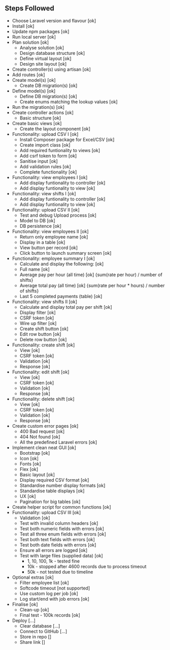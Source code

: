##	Steps Followed
+	Choose Laravel version and flavour						[ok]
+	Install													[ok]
+	Update npm packages										[ok]
+	Run local server										[ok]
+	Plan solution											[ok]
	+	Analyse solution							[ok]
	+	Design database structure					[ok]
	+	Define virtual layout						[ok]
	+	Design site layout							[ok]
+	Create controller(s) using artisan						[ok]
+	Add routes												[ok]
+	Create model(s)											[ok]
	+	Create DB migration(s)						[ok]
+	Define model(s)											[ok]
	+	Define DB migration(s)						[ok]
	+	Create enums matching the lookup values		[ok]
+	Run the migration(s)									[ok]
+	Create controller actions								[ok]
	+	Basic structure								[ok]
+	Create basic views										[ok]
	+	Create the layout component					[ok]
+	Functionality: upload CSV I								[ok]
	+	Install Composer package for Excel/CSV		[ok]
	+	Create import class							[ok]
	+	Add required funtionality to views			[ok]
	+	Add csrf token to form						[ok]
	+	Sanitise input								[ok]
	+	Add validation rules						[ok]
	+	Complete functionality						[ok]
+	Functionality: view employees I							[ok]
	+	Add display funtionality to controller		[ok]
	+	Add display funtionality to view			[ok]
+	Functionality: view shifts I							[ok]
	+	Add display funtionality to controller		[ok]
	+	Add display funtionality to view			[ok]
+	Functionality: upload CSV II							[ok]
	+	Test and debug Upload process				[ok]
	+	Model to DB									[ok]
	+	DB persistence								[ok]
+	Functionality: view employees II						[ok]
	+	Return only employee name					[ok]
	+	Display in a table							[ok]
	+	View button per record						[ok]
	+	Click button to launch summary screen		[ok]
+	Functionality: employee summary I						[ok]
	+	Calculate and display the following:		[ok]
	+	Full name									[ok]
	+	Average pay per hour (all time)				[ok]	{sum(rate per hour) / number of shifts}
	+	Average total pay (all time)				[ok]	{sum(rate per hour * hours) / number of shifts}
	+	Last 5 completed payments (table)			[ok]
+	Functionality: view shifts II							[ok]
	+	Calculate and display total pay per shift	[ok]
	+	Display filter								[ok]
	+	CSRF token									[ok]
	+	Wire up filter								[ok]
	+	Create shift button							[ok]
	+	Edit row button								[ok]
	+	Delete row button							[ok]
+	Functionality: create shift								[ok]
	+	View										[ok]
	+	CSRF token									[ok]
	+	Validation									[ok]
	+	Response									[ok]
+	Functionality: edit shift								[ok]
	+	View										[ok]
	+	CSRF token									[ok]
	+	Validation									[ok]
	+	Response									[ok]
+	Functionality: delete shift								[ok]
	+	View										[ok]
	+	CSRF token									[ok]
	+	Validation									[ok]
	+	Response									[ok]
+	Create custom error pages								[ok]
	+	400 Bad request								[ok]
	+	404 Not found								[ok]
	+	All the predefined Laravel errors			[ok]
+	Implement clean neat GUI								[ok]
	+	Bootstrap									[ok]
	+	Icon										[ok]
	+	Fonts										[ok]
	+	Flex										[ok]
	+	Basic layout								[ok]
	+	Display required CSV format					[ok]
	+	Standardise number display formats			[ok]
	+	Standardise table displays					[ok]
	+	UX											[ok]
	+	Pagination for big tables					[ok]
+	Create helper script for common functions				[ok]
+	Functionality: upload CSV III							[ok]
	+	Validation									[ok]
	+	Test with invalid column headers			[ok]
	+	Test both numeric fields with errors		[ok]
	+	Test all three enum fields with errors		[ok]
	+	Test both text fields with errors			[ok]
	+	Test both date fields with errors			[ok]
	+	Ensure all errors are logged				[ok]
	+	Test with large files (supplied data)		[ok]
		+	1, 10, 100, 1k - tested fine
		+	10k - stopped after 4600 records due to process timeout
		+	50k - not tested due to timeline
+	Optional extras											[ok]
	+	Filter employee list						[ok]
	+	Softcode timeout							[not supported]
	+	Use custom log per job						[ok]
	+	Log start/end with job errors				[ok]
+	Finalise												[ok]
	+	Clean-up									[ok]
	+	Final test - 100k records					[ok]
+	Deploy													[...]
	+	Clear database								[...]
	+	Connect to GitHub							[...]
	+	Store in repo								[]
	+	Share link									[]

